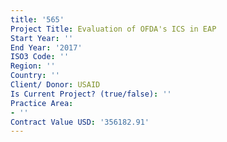 ```yaml
---
title: '565'
Project Title: Evaluation of OFDA's ICS in EAP
Start Year: ''
End Year: '2017'
ISO3 Code: ''
Region: ''
Country: ''
Client/ Donor: USAID
Is Current Project? (true/false): ''
Practice Area:
- ''
Contract Value USD: '356182.91'
---
```


